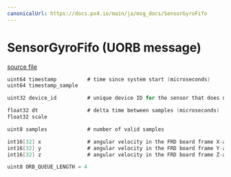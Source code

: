 ```yaml
---
canonicalUrl: https://docs.px4.io/main/ja/msg_docs/SensorGyroFifo
---
```


# SensorGyroFifo (UORB message)



[source file](https://github.com/PX4/PX4-Autopilot/blob/release/1.14/msg/SensorGyroFifo.msg)

```c
uint64 timestamp          # time since system start (microseconds)
uint64 timestamp_sample

uint32 device_id          # unique device ID for the sensor that does not change between power cycles

float32 dt                # delta time between samples (microseconds)
float32 scale

uint8 samples             # number of valid samples

int16[32] x               # angular velocity in the FRD board frame X-axis in rad/s
int16[32] y               # angular velocity in the FRD board frame Y-axis in rad/s
int16[32] z               # angular velocity in the FRD board frame Z-axis in rad/s

uint8 ORB_QUEUE_LENGTH = 4

```
